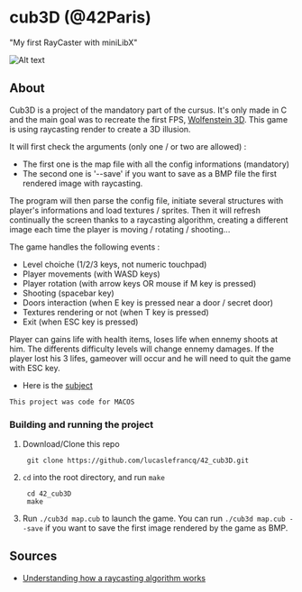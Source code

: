 # cub3D (@42Paris)

"My first RayCaster with miniLibX"

![Alt text](https://github.com/lucaslefrancq/42_cub3D/blob/master/cub3D_example.png)

## About

Cub3D is a project of the mandatory part of the cursus.
It's only made in C and the main goal was to recreate the first FPS, [Wolfenstein 3D][1].
This game is using raycasting render to create a 3D illusion.

It will first check the arguments (only one / or two are allowed) :
- The first one is the map file with all the config informations (mandatory)
- The second one is '--save' if you want to save as a BMP file the first
  rendered image with raycasting.

The program will then parse the config file, initiate several structures with
player's informations and load textures / sprites. Then it will refresh continually
the screen thanks to a raycasting algorithm, creating a different image each time
the player is moving / rotating / shooting...

The game handles the following events :
- Level choiche (1/2/3 keys, not numeric touchpad)
- Player movements (with WASD keys)
- Player rotation (with arrow keys OR mouse if M key is pressed)
- Shooting (spacebar key)
- Doors interaction (when E key is pressed near a door / secret door)
- Textures rendering or not (when T key is pressed)
- Exit (when ESC key is pressed)

Player can gains life with health items, loses life when ennemy shoots at him.
The differents difficulty levels will change ennemy damages. If the player lost
his 3 lifes, gameover will occur and he will need to quit the game with ESC key.

- Here is the [subject][2]

`This project was code for MACOS`

### Building and running the project

1. Download/Clone this repo

        git clone https://github.com/lucaslefrancq/42_cub3D.git

2. `cd` into the root directory, and run `make`

        cd 42_cub3D
        make

3.  Run `./cub3d map.cub` to launch the game.
	You can run `./cub3d map.cub --save` if you want to save the first image rendered by the game as BMP.
    
## Sources

- [Understanding how a raycasting algorithm works][3]

[1]: https://www.youtube.com/watch?v=7P_dic-pSKo&ab_channel=3DRealms
[2]: https://github.com/lucaslefrancq/42_cub3D/blob/master/cub3D.en.subject.pdf
[3]: https://permadi.com/1996/05/ray-casting-tutorial-table-of-contents/